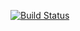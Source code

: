 [![Build Status](https://travis-ci.org/fillsky/semi-advanced-programming-SDA.svg?branch=master)](https://travis-ci.org/fillsky/semi-advanced-programming-SDA)